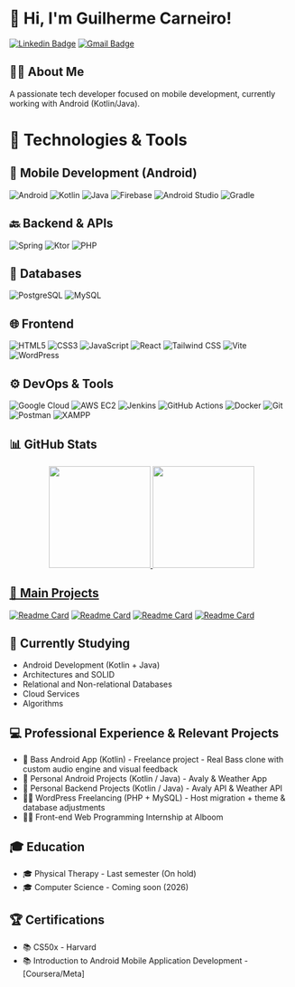 # 👋 Hi, I'm Guilherme Carneiro!

[![Linkedin Badge](https://img.shields.io/badge/-LinkedIn-blue?style=flat-square&logo=Linkedin&logoColor=white&link=https://www.linkedin.com/in/seu-linkedin)](https://www.linkedin.com/in/guicarneiro1)
[![Gmail Badge](https://img.shields.io/badge/-Gmail-c14438?style=flat-square&logo=Gmail&logoColor=white&link=mailto:seu-email@gmail.com)](mailto:guicarneiro.dev@gmail.com)

## 👨‍💻 About Me

A passionate tech developer focused on mobile development, currently working with Android (Kotlin/Java).
# 🚀 Technologies & Tools

## 📱 Mobile Development (Android)
![Android](https://img.shields.io/badge/Android-3DDC84?style=for-the-badge&logo=android&logoColor=white)
![Kotlin](https://img.shields.io/badge/Kotlin-0095D5?style=for-the-badge&logo=kotlin&logoColor=white)
![Java](https://img.shields.io/badge/Java-ED8B00?style=for-the-badge&logo=openjdk&logoColor=white)
![Firebase](https://img.shields.io/badge/Firebase-FFCA28?style=for-the-badge&logo=firebase&logoColor=black)
![Android Studio](https://img.shields.io/badge/Android_Studio-3DDC84?style=for-the-badge&logo=android-studio&logoColor=white)
![Gradle](https://img.shields.io/badge/Gradle-02303A?style=for-the-badge&logo=gradle&logoColor=white)

## 🔙 Backend & APIs
![Spring](https://img.shields.io/badge/Spring-6DB33F?style=for-the-badge&logo=spring&logoColor=white)
![Ktor](https://img.shields.io/badge/Ktor-FF6F00?style=for-the-badge&logo=kotlin&logoColor=white)
![PHP](https://img.shields.io/badge/PHP-8.1-777BB4?style=for-the-badge&logo=php&logoColor=white)

## 💾 Databases
![PostgreSQL](https://img.shields.io/badge/PostgreSQL-316192?style=for-the-badge&logo=postgresql&logoColor=white)
![MySQL](https://img.shields.io/badge/MySQL-4479A1?style=for-the-badge&logo=mysql&logoColor=white)

## 🌐 Frontend
![HTML5](https://img.shields.io/badge/HTML5-E34F26?style=for-the-badge&logo=html5&logoColor=white)
![CSS3](https://img.shields.io/badge/CSS3-1572B6?style=for-the-badge&logo=css3&logoColor=white)
![JavaScript](https://img.shields.io/badge/JavaScript-F7DF1E?style=for-the-badge&logo=javascript&logoColor=black)
![React](https://img.shields.io/badge/React-20232A?style=for-the-badge&logo=react&logoColor=61DAFB)
![Tailwind CSS](https://img.shields.io/badge/Tailwind_CSS-38B2AC?style=for-the-badge&logo=tailwind-css&logoColor=white)
![Vite](https://img.shields.io/badge/Vite-646CFF?style=for-the-badge&logo=vite&logoColor=white)
![WordPress](https://img.shields.io/badge/WordPress-21759B?style=for-the-badge&logo=wordpress&logoColor=white)

## ⚙️ DevOps & Tools
![Google Cloud](https://img.shields.io/badge/Google_Cloud-4285F4?style=for-the-badge&logo=google-cloud&logoColor=white)
![AWS EC2](https://img.shields.io/badge/AWS_EC2-232F3E?style=for-the-badge&logo=amazon&logoColor=white)
![Jenkins](https://img.shields.io/badge/Jenkins-D24939?style=for-the-badge&logo=Jenkins&logoColor=white)
![GitHub Actions](https://img.shields.io/badge/GitHub_Actions-2088FF?style=for-the-badge&logo=github-actions&logoColor=white)
![Docker](https://img.shields.io/badge/Docker-2496ED?style=for-the-badge&logo=docker&logoColor=white)
![Git](https://img.shields.io/badge/Git-F05032?style=for-the-badge&logo=git&logoColor=white)
![Postman](https://img.shields.io/badge/Postman-FF6C37?style=for-the-badge&logo=postman&logoColor=white)
![XAMPP](https://img.shields.io/badge/XAMPP-FB7A24?style=for-the-badge&logo=xampp&logoColor=white)

## 📊 GitHub Stats

<div align="center">
  <a href="https://github.com/guicarneiro11">
  <img height="180em" src="https://github-readme-stats.vercel.app/api?username=guicarneiro11&show_icons=true&theme=dracula&include_all_commits=true&count_private=true"/>
  <img height="180em" src="https://github-readme-stats.vercel.app/api/top-langs/?username=guicarneiro11&layout=compact&langs_count=7&theme=dracula"/>
</div>

## 🎯 Main Projects

[![Readme Card](https://github-readme-stats.vercel.app/api/pin/?username=guicarneiro11&repo=Avaly&theme=dracula&cache_seconds=1)](https://github.com/guicarneiro11/Avaly)
[![Readme Card](https://github-readme-stats.vercel.app/api/pin/?username=guicarneiro11&repo=Avaly-API&theme=dracula&cache_seconds=1)](https://github.com/guicarneiro11/Avaly-API)
[![Readme Card](https://github-readme-stats.vercel.app/api/pin/?username=guicarneiro11&repo=WeatherApp&theme=dracula&cache_seconds=1)](https://github.com/guicarneiro11/WeatherApp)
[![Readme Card](https://github-readme-stats.vercel.app/api/pin/?username=guicarneiro11&repo=Weather-API&theme=dracula&cache_seconds=1)](https://github.com/guicarneiro11/weather-api)

## 🌱 Currently Studying

- Android Development (Kotlin + Java)
- Architectures and SOLID
- Relational and Non-relational Databases
- Cloud Services
- Algorithms

## 💻 Professional Experience & Relevant Projects

- 📱 Bass Android App (Kotlin) - Freelance project - Real Bass clone with custom audio engine and visual feedback
- 📱 Personal Android Projects (Kotlin / Java) - Avaly & Weather App
- 📱 Personal Backend Projects (Kotlin / Java) - Avaly API & Weather API
- 👨‍💻 WordPress Freelancing (PHP + MySQL) - Host migration + theme & database adjustments
- 👨‍💻 Front-end Web Programming Internship at Alboom

## 🎓 Education

- 🎓 Physical Therapy - Last semester (On hold)
- 🎓 Computer Science - Coming soon (2026)

## 🏆 Certifications

- 📚 CS50x - Harvard
- 📚 Introduction to Android Mobile Application Development - [Coursera/Meta]
